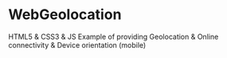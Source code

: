 # WebGeolocation
HTML5 &amp; CSS3 &amp; JS Example of providing Geolocation &amp; Online connectivity &amp; Device orientation (mobile)
